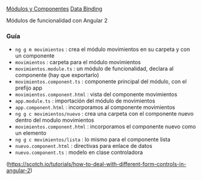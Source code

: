 [Módulos y Componentes](http://academia-binaria.com/componentes-los-bloques-de-construccion-de-angular-2/)
[Data Binding](http://academia-binaria.com/databinding-el-flujo-de-datos-de-angular2/)

Módulos de funcionalidad con Angular 2

### Guía
- `ng g m movimientos` : crea el módulo movimientos en su carpeta y con un componente
- `movimientos` : carpeta para el módulo movimientos
- `movimientos.module.ts` : un módulo de funcionalidad, declara al componente (hay que exportarlo)
- `movimientos.component.ts` : componente principal del módulo, con el prefijo app
- `movimientos.component.html` : vista del componente movimientos
- `app.module.ts` : importación del módulo de movimientos
- `app.component.html` : incorporamos al componente movimientos
- `ng g c movimientos/nuevo` : crea una carpeta con el componente nuevo dentro del modulo movimientos
- `movimientos.component.html` : incorporamos el componente nuevo como un elemento
- `ng g c movimientos/lista` : lo mismo para el componente lista
- `nuevo.component.html` : directivas para enlace de datos
- `nuevo.component.ts` : modelo en clase controladora


(https://scotch.io/tutorials/how-to-deal-with-different-form-controls-in-angular-2)